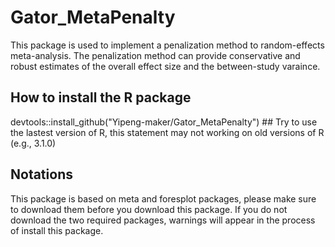 # Gator_MetaPenalty
This package is used to implement a penalization method to random-effects meta-analysis. The penalization method can provide conservative and robust estimates of the overall effect size and the between-study varaince.

## How to install the R package
devtools::install_github("Yipeng-maker/Gator_MetaPenalty") ## Try to use the lastest version of R, this statement may not working on old versions of R (e.g., 3.1.0)

## Notations
This package is based on meta and foresplot packages, please make sure to download them before you download this package. If you do not download the two required packages, warnings will appear in the process of install this package.

